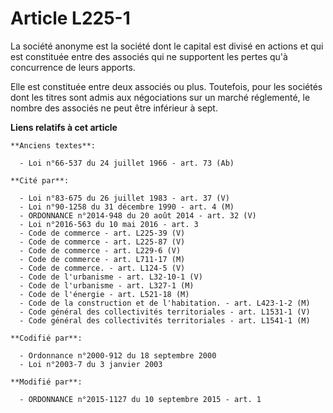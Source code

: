 # Article L225-1

La société anonyme est la société dont le capital est divisé en actions et qui est constituée entre des associés qui ne
supportent les pertes qu'à concurrence de leurs apports. 

Elle est constituée entre deux associés ou plus. Toutefois, pour les sociétés dont les titres sont admis aux négociations sur
un marché réglementé, le nombre des associés ne peut être inférieur à sept.

**Liens relatifs à cet article**

	**Anciens textes**:

	  - Loi n°66-537 du 24 juillet 1966 - art. 73 (Ab)

	**Cité par**:

	  - Loi n°83-675 du 26 juillet 1983 - art. 37 (V)
	  - Loi n°90-1258 du 31 décembre 1990 - art. 4 (M)
	  - ORDONNANCE n°2014-948 du 20 août 2014 - art. 32 (V)
	  - Loi n°2016-563 du 10 mai 2016 - art. 3
	  - Code de commerce - art. L225-39 (V)
	  - Code de commerce - art. L225-87 (V)
	  - Code de commerce - art. L229-6 (V)
	  - Code de commerce - art. L711-17 (M)
	  - Code de commerce. - art. L124-5 (V)
	  - Code de l'urbanisme - art. L32-10-1 (V)
	  - Code de l'urbanisme - art. L327-1 (M)
	  - Code de l'énergie - art. L521-18 (M)
	  - Code de la construction et de l'habitation. - art. L423-1-2 (M)
	  - Code général des collectivités territoriales - art. L1531-1 (V)
	  - Code général des collectivités territoriales - art. L1541-1 (M)

	**Codifié par**:

	  - Ordonnance n°2000-912 du 18 septembre 2000
	  - Loi n°2003-7 du 3 janvier 2003

	**Modifié par**:

	  - ORDONNANCE n°2015-1127 du 10 septembre 2015 - art. 1
